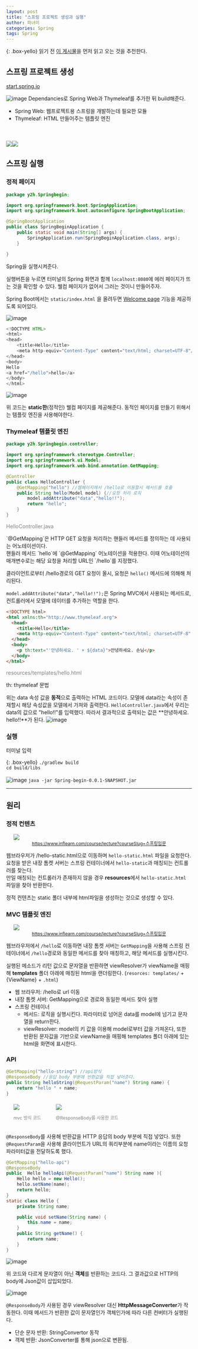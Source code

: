 ```yaml
---
layout: post
title: "스프링 프로젝트 생성과 실행"
author: 파녀미
categories: Spring
tags: Spring
---
```


<style>
  .imageRow {
    display:flex;
    margin: 20px 0;
  }
  .captionedImg {
    display: grid;
    align-content: flex-end;
    margin: 0 20px;
    text-align:center;
    font-size: 12px;
    color:gray;
  }
</style>

{: .box-yello}
읽기 전 [이 게시물](https://lcqff.github.io/cs/2023/06/07/MVC.html)을 먼저 읽고 오는 것을 추천한다.

## 스프링 프로젝트 생성

[start.spring.io](https://start.spring.io/)

![image](https://github.com/lcqff/lcqff.github.io/assets/71930280/ae29bd8f-e717-4b0e-8270-35c52a6d3561)
Dependancies로 Spring Web과 Thymeleaf를 추가한 뒤 build해준다.

- Spring Web: 웹프로젝트용 스프링을 개발하는데 필요한 모듈
- Thymeleaf: HTML 만들어주는 템플릿 엔진

<br/>
<div class="imageRow">
  <img src="https://github.com/lcqff/lcqff.github.io/assets/71930280/6189ac49-3ae8-4fc5-9ec2-3926ebe2b2b6">
  <img src="https://github.com/lcqff/lcqff.github.io/assets/71930280/2ca30bec-d74b-43d9-abed-59a0488f3c94">
</div>

## 스프링 실행

### 정적 페이지

```java
package y2h.Springbegin;

import org.springframework.boot.SpringApplication;
import org.springframework.boot.autoconfigure.SpringBootApplication;

@SpringBootApplication
public class SpringBeginApplication {
	public static void main(String[] args) {
		SpringApplication.run(SpringBeginApplication.class, args);
	}

}
```

Spring을 실행시켜준다.

실행버튼을 누르면 터미널의 Spring 화면과 함께 `localhost:8080`에 에러 페이지가 뜨는 것을 확인할 수 있다. 웰컴 페이지가 없어서 그러는 것이니 만들어주자.

Spring Boot에서는 `static/index.html` 을 올려두면 [Welcome page](https://docs.spring.io/spring-boot/docs/current/reference/htmlsingle/#web.servlet.spring-mvc.welcome-page) 기능을 제공하도록 되어있다.

![image](https://github.com/lcqff/lcqff.github.io/assets/71930280/41b1c2d9-9a05-4f6f-b55b-2f7ff4296ea5)

```java
<!DOCTYPE HTML>
<html>
<head>
    <title>Hello</title>
    <meta http-equiv="Content-Type" content="text/html; charset=UTF-8"/>
</head>
<body>
Hello
<a href="/hello">hello</a>
</body>
</html>
```

![image](https://github.com/lcqff/lcqff.github.io/assets/71930280/45147c46-dd97-469f-a332-9fb239255216)

위 코드는 **static한**(정적인) 웰컴 페이지를 제공해준다. 동적인 페이지를 만들기 위해서는 템플릿 엔진을 사용해야한다.

### Thymeleaf 템플릿 엔진

```java
package y2h.Springbegin.controller;

import org.springframework.stereotype.Controller;
import org.springframework.ui.Model;
import org.springframework.web.bind.annotation.GetMapping;

@Controller
public class HelloController {
    @GetMapping("hello") //웹페이지에서 /hello로 이동할시 메서드를 호출
    public String hello(Model model) {//요청 처리 로직
        model.addAttribute("data","hello!!");
        return "hello";
    }
}
```

<p style="color:gray">HelloController.java</p>
`@GetMapping`은 HTTP GET 요청을 처리하는 핸들러 메서드를 정의하는 데 사용되는 어노테이션이다.<br/>
핸들러 메서드 `hello`에 `@GetMapping` 어노테이션을 적용한다. 이때 어노테이션의 매개변수로는 해당 요청을 처리할 URL인 `/hello`를 지정했다.

클라이언트로부터 /hello경로의 GET 요청이 올시, 요청은 `hello()` 메서드에 의해해 처리된다.

`model.addAttribute("data","hello!!");`은 Spring MVC에서 사용되는 메서드로, 컨트롤러에서 모델에 데이터를 추가하는 역할을 한다.

```html
<!DOCTYPE html>
<html xmlns:th="http://www.thymeleaf.org">
  <head>
    <title>Hello</title>
    <meta http-equiv="Content-Type" content="text/html; charset=UTF-8" />
  </head>
  <body>
    <p th:text="'안녕하세요. ' + ${data}">안녕하세요. 손님</p>
  </body>
</html>
```

<p style="color:gray">resources/templates/hello.html</p>
th: thymeleaf 문법

위는 data 속성 값을 **동적**으로 출력하는 HTML 코드이다.
모델에 data라는 속성이 존재할시 해당 속성값을 모델에서 가져와 출력한다.
`HelloController.java`에서 우리는 data의 값으로 "hello!!"를 입력했다. 따라서 결과적으로 출력되는 값은 **안녕하세요. hello!!**가 된다.
![image](https://github.com/lcqff/lcqff.github.io/assets/71930280/8b2e7bd9-cd18-44e1-8c1b-f26d5fc7ebd4)

### 실행

터미널 입력

{: .box-yello}
`./gradlew build`<br/>
`cd build/libs`<br/><br/>
![image](https://github.com/lcqff/lcqff.github.io/assets/71930280/d87531f3-fae2-4198-ab33-74e081635814)
`java -jar Spring-begin-0.0.1-SNAPSHOT.jar`

---

## 원리

### 정적 컨텐츠

<div class="captionedImg">
  <img src="https://github.com/lcqff/lcqff.github.io/assets/71930280/981b8a6a-a335-46ea-bf3c-77be439b5d0b">
  <a href="https://www.inflearn.com/course/lecture?courseSlug=%EC%8A%A4%ED%94%84%EB%A7%81-%EC%9E%85%EB%AC%B8-%EC%8A%A4%ED%94%84%EB%A7%81%EB%B6%80%ED%8A%B8">https://www.inflearn.com/course/lecture?courseSlug=스프링입문</a>
</div>

웹브라우저가 /hello-static.html으로 이동하며 `hello-static.html` 파일을 요청한다.<br/>
요청을 받은 내장 톰켓 서버는 스프링 컨테이너에서 `hello-static`과 매칭되는 컨트롤러를 찾는다.<br/>
만일 매칭되는 컨트롤러가 존재하지 않을 경우 **resources**에서 `hello-static.html` 파일을 찾아 반환한다.

정적 컨텐츠는 static 폴더 내부에 html파일을 생성하는 것으로 생성할 수 있다.

### MVC 템플릿 엔진

<div class="captionedImg">
  <img src="https://github.com/lcqff/lcqff.github.io/assets/71930280/93fd4783-fbe6-4f15-b826-aef093668f4e">
  <a href="https://www.inflearn.com/course/lecture?courseSlug=%EC%8A%A4%ED%94%84%EB%A7%81-%EC%9E%85%EB%AC%B8-%EC%8A%A4%ED%94%84%EB%A7%81%EB%B6%80%ED%8A%B8">https://www.inflearn.com/course/lecture?courseSlug=스프링입문</a>
</div>

웹브라우저에서 `/hello`로 이동하면 내장 톰켓 서버는 `GetMapping`을 사용해 스프링 컨테이너에서 `/hello`경로와 동일한 메서드를 찾아 매칭하고, 해당 메서드를 실행시킨다.

실행된 메소드가 리턴 값으로 문자열을 반환하면 viewResolver가 viewName을 매핑해 **templates** 폴더 아래에 매칭된 html을 랜더링한다. (`resorces: templates/` + {ViewName} + `.html`)

- 웹 브라우저: /hello로 url 이동
- 내장 톰켓 서버: GetMapping으로 경로와 동일한 메서드 찾아 실행
- 스프링 컨테이너
  - 메서드: 로직을 실행시킨다. 파라미터로 넘어온 data를 model에 넘기고 문자열을 return한다.
  - viewResolver: model의 키 값을 이용해 model로부터 값을 가져온다, 또한 반환된 문자값을 기반으로 viewName을 매핑해 templates 폴더 아래에 있는 html을 화면에 표시한다.

### API

```java
@GetMapping("hello-string") //api방식
@ResponseBody //응답 body 부분에 반환값을 직접 넣어준다.
public String helloString(@RequestParam("name") String name) {
    return "hello " + name;
}
```

<div class="imageRow">
  <div class="captionedImg">
    <img src="https://github.com/lcqff/lcqff.github.io/assets/71930280/8b2e7bd9-cd18-44e1-8c1b-f26d5fc7ebd4">
    <p>mvc 방식 코드</p>
  </div>
  <div class="captionedImg">
    <img src="https://github.com/lcqff/lcqff.github.io/assets/71930280/2d63371d-f2d8-4458-b214-30693515088d">
    <p>@ResponseBody를 사용한 코드</p>
  </div>
</div>

`@ResponseBody`를 사용해 반환값을 HTTP 응답의 body 부분에 직접 넣었다.
또한 `@RequestParam`을 사용해 클라이언트가 URL의 쿼리부분에 name이라는 이름의 요청 파라미터값을 전달하도록 했다.

```java
@GetMapping("hello-api")
@ResponseBody
public  Hello helloApi(@RequestParam("name") String name ){
    Hello hello = new Hello();
    hello.setName(name);
    return hello;
}
static class Hello {
    private String name;

    public void setName(String name) {
        this.name = name;
    }
    public String getName() {
        return name;
    }
}
```

![image](https://github.com/lcqff/lcqff.github.io/assets/71930280/8e6eae35-1db1-4615-b2af-1efab9f7853d)

위 코드와 다르게 문자열이 아닌 **객체**를 반환하는 코드다. 그 결과값으로 HTTP의 body에 Json값이 삽입되었다.

![image](https://github.com/lcqff/lcqff.github.io/assets/71930280/0da19ed8-efda-4257-9ba7-a42fcb698bcd)

`@ResponseBody`가 사용된 경우 viewResolver 대신 **HttpMessageConverter**가 작동한다.
이때 메서드가 반환한 값이 문자열인가 객체인가에 따라 다른 컨버터가 실행된다.

- 단순 문자 반환: StringConvertor 동작
- 객체 반환: JsonConverter를 통해 json으로 변환됨.
